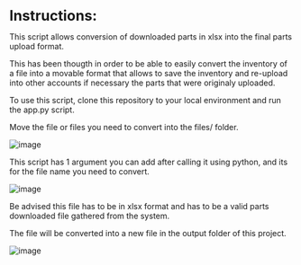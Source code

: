 <span style="font-size: 25px">**Instructions:**</span>

This script allows conversion of downloaded parts in xlsx into the final parts upload format.

This has been thougth in order to be able to easily convert the inventory of a file into a movable format that allows to save the inventory and re-upload into other accounts if necessary the parts that were originaly uploaded.

To use this script, clone this repository to your local environment and run the app.py script.

Move the file or files you need to convert into the files/ folder.

![image](https://github.com/Mrgoodkato/parts_parser/assets/81311715/c6b167ac-14b8-4a09-b900-07223d0f21e0)

This script has 1 argument you can add after calling it using python, and its for the file name you need to convert.

![image](https://github.com/Mrgoodkato/parts_parser/assets/81311715/d9821af4-4b84-400a-8ef3-774d72d9dc22)

Be advised this file has to be in xlsx format and has to be a valid parts downloaded file gathered from the system.

The file will be converted into a new file in the output folder of this project.

![image](https://github.com/Mrgoodkato/parts_parser/assets/81311715/5a74c136-ffcb-4140-a965-d4475f5a8ac4)
